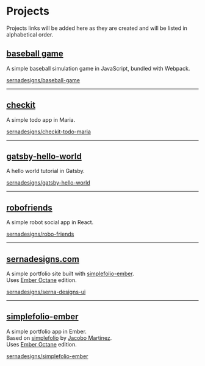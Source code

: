 # Projects

Projects links will be added here as they are created and will be listed in alphabetical order.  

## [baseball game](./baseball-game/index.html)

A simple baseball simulation game in JavaScript, bundled with Webpack.  

[sernadesigns/baseball-game](https://github.com/sernadesigns/baseball-game)

***

## [checkit](./checkit/src/index.html)

A simple todo app in Maria.  

[sernadesigns/checkit-todo-maria](https://github.com/sernadesigns/checkit-todo-maria)

***

## [gatsby-hello-world](./gatsby-hello-world/)

A hello world tutorial in Gatsby.

[sernadesigns/gatsby-hello-world](https://github.com/sernadesigns/gatsby-hello-world)

***

## [robofriends](./robofriends/index.html)

A simple robot social app in React.  

[sernadesigns/robo-friends](https://github.com/sernadesigns/robo-friends)

***

## [sernadesigns.com](https://sernadesigns.com)

A simple portfolio site built with [simplefolio-ember](https://github.com/sernadesigns/simplefolio-ember).  
Uses [Ember Octane](https://emberjs.com/editions/) edition.  

[sernadesigns/serna-designs-ui](https://github.com/sernadesigns/serna-designs-ui)

***

## [simplefolio-ember](./simplefolio-ember/)

A simple portfolio app in Ember.  
Based on [simplefolio](https://github.com/cobidev/simplefolio) by [Jacobo Martinez](https://github.com/cobidev).  
Uses [Ember Octane](https://emberjs.com/editions/) edition.  

[sernadesigns/simplefolio-ember](https://github.com/sernadesigns/simplefolio-ember)
